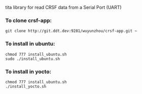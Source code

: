 tita library for read CRSF data from a Serial Port (UART)

### To clone crsf-app:
    git clone http://git.ddt.dev:9281/wuyunzhou/crsf-app.git ~

### To install in ubuntu:
    chmod 777 install_ubuntu.sh
    sudo ./install_ubuntu.sh

### To install in yocto:
    chmod 777 install_ubuntu.sh
    ./install_yocto.sh

